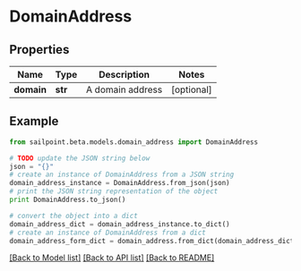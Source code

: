 # DomainAddress


## Properties

Name | Type | Description | Notes
------------ | ------------- | ------------- | -------------
**domain** | **str** | A domain address | [optional] 

## Example

```python
from sailpoint.beta.models.domain_address import DomainAddress

# TODO update the JSON string below
json = "{}"
# create an instance of DomainAddress from a JSON string
domain_address_instance = DomainAddress.from_json(json)
# print the JSON string representation of the object
print DomainAddress.to_json()

# convert the object into a dict
domain_address_dict = domain_address_instance.to_dict()
# create an instance of DomainAddress from a dict
domain_address_form_dict = domain_address.from_dict(domain_address_dict)
```
[[Back to Model list]](../README.md#documentation-for-models) [[Back to API list]](../README.md#documentation-for-api-endpoints) [[Back to README]](../README.md)


